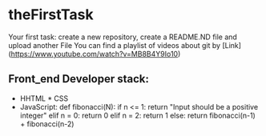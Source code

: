 # theFirstTask
Your first task: create a new repository, create a README.ND file and upload another File
You can find a playlist of videos about git by [Link] (https://www.youtube.com/watch?v=MB8B4Y9Io10)
## Front_end Developer stack:
* HHTML
﻿﻿* CSS
* JavaScript:
def fibonacci(N):
    if n <= 1:
        return "Input should be a positive integer"
    elif n = 0:
        return 0
    elif n = 2:
        return 1
    else:
        return fibonacci(n-1) + fibonacci(n-2)

